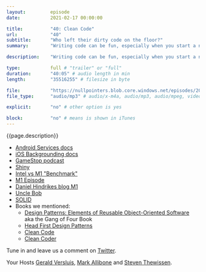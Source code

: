 ```yaml
---
layout:         episode
date: 			2021-02-17 00:00:00

title: 			"40: Clean Code"
url:        	"40"
subtitle: 		"Who left their dirty code on the floor?"
summary: 		"Writing code can be fun, especially when you start a new project. But then time passes and all of a sudden adding or changing existing features gets hard. Things begin to break unexpectedly, and stuff starts to feel messy. But it does not have to be that way. A well-structured app and a few guidelines are here to help us all. If we follow the SOLID principle and all the other Clean Code acronyms, everything will be "just fine right"? Well, tune in and find out our opinions and experiences all around writing Clean Code."

description: 	"Writing code can be fun, especially when you start a new project. But then time passes and all of a sudden adding or changing existing features gets hard. Things begin to break unexpectedly, and stuff starts to feel messy. But it does not have to be that way. A well-structured app and a few guidelines are here to help us all. If we follow the SOLID principle and all the other Clean Code acronyms, everything will be "just fine right"? Well, tune in and find out our opinions and experiences all around writing Clean Code.

type:			full # "trailer" or "full"
duration: 		"40:05" # audio length in min
length: 		"35516255" # filesize in byte

file: 			"https://nullpointers.blob.core.windows.net/episodes/20210217_CleanCode.mp3"
file_type: 		"audio/mp3" # audio/x-m4a, audio/mp3, audio/mpeg, video/quicktime, video/mp4, video/x-m4v, application/pdf, and document/x-epub

explicit: 		"no" # other option is yes

block: 			"no" # means is shown in iTunes
---
```


{{page.description}}

* [Android Services docs](https://developer.android.com/guide/components/services) 
* [iOS Backgrounding docs](https://docs.microsoft.com/en-us/xamarin/ios/app-fundamentals/backgrounding/introduction-to-backgrounding-in-ios)
* [GameStop podcast](https://www.npr.org/2021/01/25/960454567/cant-stop-gamestop)
* [Shiny](https://github.com/shinyorg/shiny)
* [Intel vs M1 "Benchmark"](https://www.theverge.com/2021/2/8/22272041/intel-apple-macbook-m1-performance-benchmarks-processors)
* [M1 Episode](https://nullpointers.io/28/)
* [Daniel Hindrikes blog M1](https://danielhindrikes.se/index.php/2021/02/01/review-of-apple-macbook-pro-m1/)
* [Uncle Bob](https://twitter.com/unclebobmartin)
* [SOLID](https://en.wikipedia.org/wiki/SOLID)
* Books we mentioned:
  * [Design Patterns: Elements of Reusable Object-Oriented Software](https://www.amazon.com/Design-Patterns-Elements-Reusable-Object-Oriented/dp/0201633612) aka the Gang of Four Book
  * [Head First Design Patterns](https://www.oreilly.com/library/view/head-first-design/9781492077992/)
  * [Clean Code](https://www.oreilly.com/library/view/clean-code-a/9780136083238/)
  * [Clean Coder](https://www.oreilly.com/library/view/the-clean-coder/9780132542913/)

Tune in and leave us a comment on [Twitter](https://twitter.com/nullpointersio).

Your Hosts [Gerald Versluis](https://twitter.com/jfversluis), [Mark Allibone](https://twitter.com/mallibone) and [Steven Thewissen](https://twitter.com/devnl).
